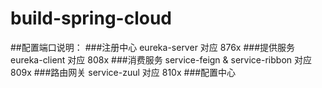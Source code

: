 # build-spring-cloud
##配置端口说明：
###注册中心
    eureka-server 对应 876x
###提供服务
    eureka-client 对应 808x
###消费服务
    service-feign & service-ribbon 对应 809x
###路由网关
    service-zuul 对应 810x
###配置中心